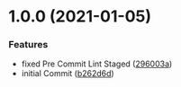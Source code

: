 # 1.0.0 (2021-01-05)


### Features

* fixed Pre Commit Lint Staged ([296003a](https://github.com/bendavies99/ts-project-template/commit/296003a45686eb2f1e3b8bb3fcb37dc8c0793fcb))
* initial Commit ([b262d6d](https://github.com/bendavies99/ts-project-template/commit/b262d6da216bbc3a1c982d15762a10079b853f68))
